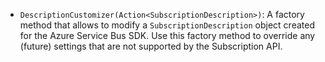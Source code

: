  * `DescriptionCustomizer(Action<SubscriptionDescription>)`: A factory method that allows to modify a `SubscriptionDescription` object created for the Azure Service Bus SDK. Use this factory method to override any (future) settings that are not supported by the Subscription API.